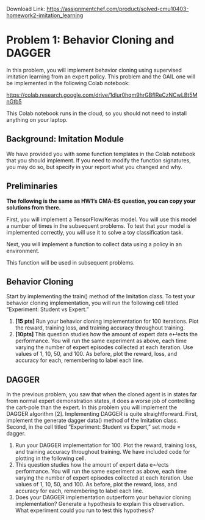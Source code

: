 Download Link: https://assignmentchef.com/product/solved-cmu10403-homework2-imitation_learning
<br>
<h1>Problem 1: Behavior Cloning and DAGGER</h1>

In this problem, you will implement behavior cloning using supervised imitation learning from an expert policy. This problem and the GAIL one will be implemented in the following Colab notebook:

<a href="https://colab.research.google.com/drive/1dlur0hqm9hrGBflReCzNCwLBt5MnGtb5">https://colab.research.google.com/drive/1dlur0hqm9hrGBflReCzNCwLBt5MnGtb5</a>

This Colab notebook runs in the cloud, so you should not need to install anything on your laptop.

<h2>Background: Imitation Module</h2>

We have provided you with some function templates in the Colab notebook that you should implement. If you need to modify the function signatures, you may do so, but specify in your report what you changed and why.

<h2>Preliminaries</h2>

<strong>The following is the same as HW1’s CMA-ES question, you can copy your solutions from there.</strong>

First, you will implement a TensorFlow/Keras model. You will use this model a number of times in the subsequent problems. To test that your model is implemented correctly, you will use it to solve a toy classification task.

Next, you will implement a function to collect data using a policy in an environment.

This function will be used in subsequent problems.

<h2>Behavior Cloning</h2>

Start by implementing the train() method of the Imitation class. To test your behavior cloning implementation, you will run the following cell titled “Experiment: Student vs Expert.”

<ol>

 <li><strong>[15 pts] </strong>Run your behavior cloning implementation for 100 iterations. Plot the reward, training loss, and training accuracy throughout training.</li>

 <li><strong>[10pts] </strong>This question studies how the amount of expert data e↵ects the performance. You will run the same experiment as above, each time varying the number of expert episodes collected at each iteration. Use values of 1, 10, 50, and 100. As before, plot the reward, loss, and accuracy for each, remembering to label each line.</li>

</ol>

<h2>DAGGER</h2>

In the previous problem, you saw that when the cloned agent is in states far from normal expert demonstration states, it does a worse job of controlling the cart-pole than the expert. In this problem you will implement the DAGGER algorithm [2]. Implementing DAGGER is quite straightforward. First, implement the generate dagger data() method of the Imitation class. Second, in the cell titled “Experiment: Student vs Expert,” set mode = dagger.

<ol>

 <li>Run your DAGGER implementation for 100. Plot the reward, training loss, and training accuracy throughout training. We have included code for plotting in the following cell.</li>

 <li><strong> </strong>This question studies how the amount of expert data e↵ects performance. You will run the same experiment as above, each time varying the number of expert episodes collected at each iteration. Use values of 1, 10, 50, and 100. As before, plot the reward, loss, and accuracy for each, remembering to label each line.</li>

 <li>Does your DAGGER implementation outperform your behavior cloning implementation? Generate a hypothesis to explain this observation. What experiment could you run to test this hypothesis?</li>

</ol>